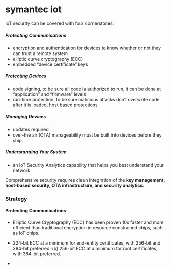 # symantec iot

IoT security can be covered with four cornerstones: 

##### Protecting Communications

* encryption and authentication for devices to know whether or not they can trust a remote system
* elliptic curve cryptography (ECC)
* embedded “device certificate” keys

##### Protecting Devices

* code signing, to be sure all code is authorized to run, it can be done at “application” and “firmware” levels 
* run-time protection, to be sure malicious attacks don’t overwrite code after it is loaded, host based protections

##### Managing Devices

* updates required
* over-the air (OTA) manageability must be built into devices before they ship.

##### Understanding Your System

* an IoT Security Analytics capability that helps you best understand your network


Comprehensive security requires clean integration of the **key management, host-based security, OTA infrastructure, and security analytics**. 


### Strategy

#### Protecting Communications

* Elliptic Curve Cryptography (ECC) has been proven 10x faster and more efficient than traditional encryption in resource constrained chips, such as IoT chips. 

* 224-bit ECC at a minimum for end-entity certificates, with 256-bit and 384-bit preferred; (b) 256-bit ECC at a minimum for root certificates, with 384-bit preferred.

* 


